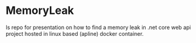 # MemoryLeak

Is repo for presentation on how to find a memory leak in .net core web api project hosted in linux based (apline) docker container.
